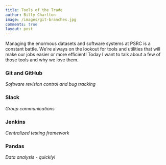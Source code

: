 ```yaml
---
title: Tools of the Trade
author: Billy Charlton
image: /images/git-branches.jpg
comments: true
layout: post
---
```


Managing the enormous datasets and software systems at PSRC is 
a constant battle. We're always on the lookout for tools and 
utilities that will make our jobs easier or more efficient! 
Today I want to talk about a few of those tools and why we love them.  

### Git and GitHub

_Software revision control and bug tracking_


### Slack

_Group communications_


### Jenkins

_Centralized testing framework_


### Pandas

_Data analysis - quickly!_


